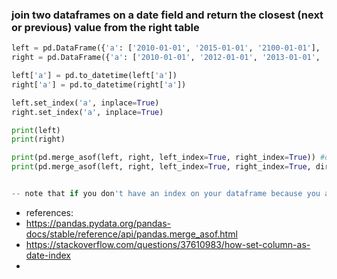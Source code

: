 
### join two dataframes on a date field and return the closest (next or previous) value from the right table


```python
left = pd.DataFrame({'a': ['2010-01-01', '2015-01-01', '2100-01-01'], 'left_val': ['a', 'b', 'c']})
right = pd.DataFrame({'a': ['2010-01-01', '2012-01-01', '2013-01-01', '2016', '2017-01-01'], 'right_val': [1, 2, 3, 6, 7]})

left['a'] = pd.to_datetime(left['a'])
right['a'] = pd.to_datetime(right['a'])

left.set_index('a', inplace=True)
right.set_index('a', inplace=True)

print(left)
print(right)

print(pd.merge_asof(left, right, left_index=True, right_index=True)) #defualt direction in backward
print(pd.merge_asof(left, right, left_index=True, right_index=True, direction='forward'))


-- note that if you don't have an index on your dataframe because you applied a groupby to it you may need to add you should add "as_index=False" to the code that applies the group by, for example: df = (df[df['account_id'] == '37453'].groupby(['account_id', 'date'], as_index=False).agg({'amount_bal': lambda x: x.sum(min_count=1, skipna=False)}))

```

- references:
- https://pandas.pydata.org/pandas-docs/stable/reference/api/pandas.merge_asof.html
- https://stackoverflow.com/questions/37610983/how-set-column-as-date-index
- 
